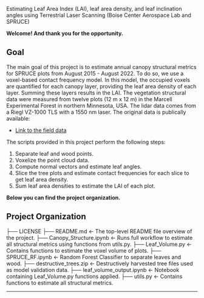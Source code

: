 Estimating Leaf Area Index (LAI), leaf area density, and leaf inclination angles using Terrestrial Laser Scanning (Boise Center Aerospace Lab and SPRUCE)

**Welcome! And thank you for the opportunity.**

Goal
------------

The main goal of this project is to estimate annual canopy structural metrics for SPRUCE plots from August 2015 - August 2022. To do so, we use a voxel-based contact frequency model. In this model, the  occupied voxels are quantified for each canopy layer, providing the leaf area density of each layer. Summing these layers results in the LAI. The vegetation structural data were measured from twelve plots (12 m x 12 m) in the Marcell Experimental Forest in northern Minnesota, USA. The lidar data comes from a Riegl VZ-1000 TLS with a 1550 nm laser. The original data is publically available:

* [Link to the field data](https://mnspruce.ornl.gov/datasets/spruce-terrestrial-laser-scanning-of-experimental-plots-beginning-in-2015)

The scripts provided in this project perform the following steps:

1. Separate leaf and wood points.
2. Voxelize the point cloud data.
3. Compute normal vectors and estimate leaf angles.
4. Slice the tree plots and estimate contact frequencies for each slice to get leaf area density.
5. Sum leaf area densities to estimate the LAI of each plot.


**Below you can find the project organization.**

Project Organization 
------------

  ├── LICENSE
  ├── README.md                <- The top-level README file overview of the project.
  ├── Canopy_Structure.ipynb   <- Runs full workflow to estimate all structural metrics using functions from utils.py.
  ├── Leaf_Volume.py           <- Contains functions to estimate the voxel volume of plots.
  ├── SPRUCE_RF.ipynb          <- Random Forest Classifier to separate leaves and wood.
  ├── destructive_trees.zip    <- Destructively harvested tree files used as model validation data.
  ├── leaf_volume_output.ipynb <- Notebook containing Leaf_Volume.py functions applied.
  ├── utils.py                 <- Contains functions to estimate all structural metrics. 

  ----------
